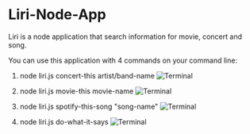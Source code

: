 # Liri-Node-App

Liri is a node application that search information for movie, concert and song.

You can use this application with 4 commands on your command line:
1. node liri.js concert-this artist/band-name
![Terminal](./1.png)

2. node liri.js movie-this movie-name
![Terminal](./2.png)

3. node liri.js spotify-this-song "song-name"
![Terminal](./3.png)

4. node liri.js do-what-it-says
![Terminal](./4.png)

